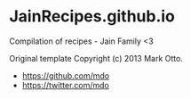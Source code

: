# JainRecipes.github.io
Compilation of recipes - Jain Family &lt;3


Original template Copyright (c) 2013 Mark Otto.
- <https://github.com/mdo>
- <https://twitter.com/mdo>
